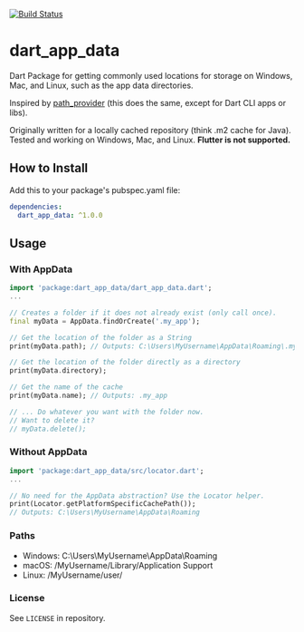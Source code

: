 [![Build Status](https://travis-ci.org/tobischw/app_cache.svg?branch=master)](https://travis-ci.org/tobischw/app_cache)
# dart_app_data
Dart Package for getting commonly used locations for storage on Windows, Mac, and Linux, such as the app data directories.

Inspired by [path_provider](https://pub.dev/packages/path_provider) (this does the same, except for Dart CLI apps or libs).

Originally written for a locally cached repository (think .m2 cache for Java). Tested and working on Windows, Mac, and Linux. **Flutter is not supported.**

## How to Install
Add this to your package's pubspec.yaml file:

```yml
dependencies:
  dart_app_data: ^1.0.0
```

## Usage
### With AppData
```dart
import 'package:dart_app_data/dart_app_data.dart';
...

// Creates a folder if it does not already exist (only call once).
final myData = AppData.findOrCreate('.my_app');

// Get the location of the folder as a String
print(myData.path); // Outputs: C:\Users\MyUsername\AppData\Roaming\.my_app

// Get the location of the folder directly as a directory
print(myData.directory);

// Get the name of the cache
print(myData.name); // Outputs: .my_app

// ... Do whatever you want with the folder now.
// Want to delete it?
// myData.delete();
```
### Without AppData
```dart
import 'package:dart_app_data/src/locator.dart';
...

// No need for the AppData abstraction? Use the Locator helper.
print(Locator.getPlatformSpecificCachePath()); 
// Outputs: C:\Users\MyUsername\AppData\Roaming
```

### Paths
* Windows: C:\Users\MyUsername\AppData\Roaming
* macOS: /MyUsername/Library/Application Support
* Linux: /MyUsername/user/

### License
See `LICENSE` in repository.